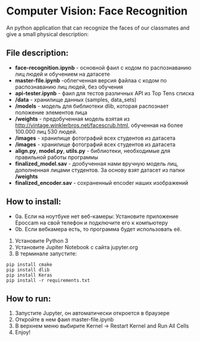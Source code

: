 # Computer Vision: Face Recognition
An python application that can recognize the faces of our classmates and give a small physical description:

## File description:
  - **face-recognition.ipynb** - основной фаил с кодом по распознаванию лиц людей и обучением на датасете
  - **master-file.ipynb** -облегченная версия файлаа с кодом по распознаванию лиц людей, без обучения
  - **api-tester.ipynb** - фаил для тестов различных API из Top Tens списка
  - **/data** - хранилище данных (samples, data_sets)
  - **/models** - модель для библиотеки dlib, которая распознает положение элементов лица
  - **/weights** - предобученная модель взятая из http://vintage.winklerbros.net/facescrub.html, обученная на более 100.000 лиц 530 людей.
  - **/images** - хранилище фотографий всех студентов из датасета
  - **/images** - хранилище фотографий всех студентов из датасета
  - **align.py**, **model.py**, **utils.py** - библиотеки, необходимые для правильной работы программы
  - **finalized_model.sav** - дообученная нами вручную модель лиц, дополненная лицами студентов. За основу взят датасет из папки **/weights**
  - **finalized_encoder.sav** - сохраненный encoder наших изображений
  
## How to install:
  * 0a. Если на ноутбуке нет веб-камеры:
    Установите приложение Epoccam на свой телефон и подключите его к компьютеру
  * 0b. Если вебкамера есть, то программа будет использовать её.
  
  1. Установите Python 3
  2. Установите Jupiter Notebook с сайта jupyter.org
  3. В терминале запустите:
  ```
  pip install cmake
  pip install dlib
  pip install Keras
  pip install -r requirements.txt
  ```

## How to run:
  1. Запустите Jupyter, он автоматически откроется в браузере
  2. Откройте в нем фаил master-file.ipynb
  3. В верхнем меню выбирите Kernel -> Restart Kernel and Run All Cells
  4. Enjoy!

